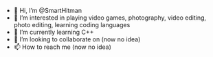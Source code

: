 - 👋 Hi, I’m @SmartHitman
- 👀 I’m interested in playing video games, photography, video editing, photo editing, learning coding languages
- 🌱 I’m currently learning C++
- 💞️ I’m looking to collaborate on (now no idea)
- 📫 How to reach me (now no idea)

<!---
SmartHitman/SmartHitman is a ✨ special ✨ repository because its `README.md` (this file) appears on your GitHub profile.
You can click the Preview link to take a look at your changes.
--->
